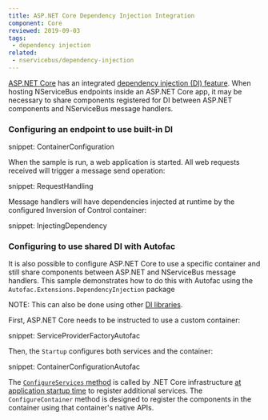 ```yaml
---
title: ASP.NET Core Dependency Injection Integration
component: Core
reviewed: 2019-09-03
tags:
 - dependency injection
related:
 - nservicebus/dependency-injection
---
```


[ASP.NET Core](https://docs.microsoft.com/en-us/aspnet/core/) has an integrated [dependency injection (DI) feature](https://docs.microsoft.com/en-us/aspnet/core/fundamentals/dependency-injection). When hosting NServiceBus endpoints inside an ASP.NET Core app, it may be necessary to share components registered for DI between ASP.NET components and NServiceBus message handlers.

### Configuring an endpoint to use built-in DI

snippet: ContainerConfiguration

When the sample is run, a web application is started. All web requests received will trigger a message send operation:

snippet: RequestHandling

Message handlers will have dependencies injected at runtime by the configured Inversion of Control container:

snippet: InjectingDependency

### Configuring to use shared DI with Autofac

It is also possible to configure ASP.NET Core to use a specific container and still share components between ASP.NET and NServiceBus message handlers. This sample demonstrates how to do this with Autofac using the `Autofac.Extensions.DependencyInjection` package

NOTE: This can also be done using other [DI libraries](/nservicebus/dependency-injection/).

First, ASP.NET Core needs to be instructed to use a custom container:

snippet: ServiceProviderFactoryAutofac

Then, the `Startup` configures both services and the container:

snippet: ContainerConfigurationAutofac

The [`ConfigureServices` method](https://docs.microsoft.com/en-us/aspnet/core/fundamentals/startup#the-configureservices-method) is called by .NET Core infrastructure [at application startup time](https://docs.microsoft.com/en-us/aspnet/core/fundamentals/startup) to register additional services. The `ConfigureContainer` method is designed to register the components in the container using that container's native APIs.
